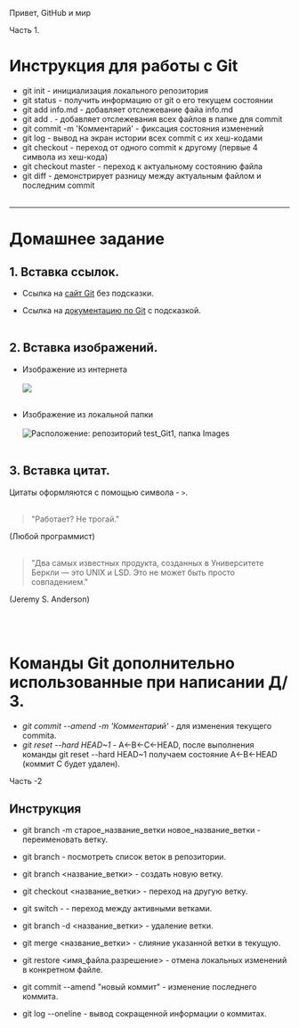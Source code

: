 Привет, GitHub и мир

Часть 1. 
# Инструкция для работы с Git

* git init - инициализация локального репозитория
* git status - получить информацию от git о его текущем состоянии
* git add info.md - добавляет отслежевание файа info.md
* git add . - добавляет отслежевания всех файлов в папке для commit
* git commit -m 'Комментарий' - фиксация состояния изменений
* git log - вывод на экран истории всех commit с их хеш-кодами
* git checkout - переход от одного commit  к другому (первые 4 символа из хеш-кода)
* git checkout master - переход к актуальному состоянию файла
* git diff - демонстрирует разницу между актуальным файлом и последним commit<br><br>
---
# Домашнее задание

## 1. Вставка ссылок.

- Ссылка на [сайт Git](https://git-scm.com/) без подсказки.

- Ссылка на [документацию по Git](https://git-scm.com/doc 'подробная информация по Git') с подсказкой.<br><br>

## 2. Вставка изображений.
- Изображение из интернета<br><br>
![](https://gbcdn.mrgcdn.ru/uploads//assets/new_home_page/programming-category-5e62724ef9ff928d441bb9b841dfbfec71f715a5a1fe91a57aaeb3f7ad942f93.jpg)<br><br>

- Изображение из локальной папки<br><br>
![](Images\Git.png 'Расположение: репозиторий test_Git1, папка Images')<br><br>

## 3. Вставка цитат.
Цитаты оформляются с помощью символа - `>`.<br><br>

> "Работает? Не трогай."
>
(Любой программист)<br><br>

> "Два самых известных продукта, созданных в Университете Беркли — это UNIX и LSD. Это не может быть просто совпадением."
>
(Jeremy S. Anderson)<br><br><br><br>

# Команды Git дополнительно использованные при написании Д/З.
- *git commit --amend -m 'Комментарий'* - для изменения текущего commita.
- *git reset --hard HEAD~1* - A←B←C←HEAD, после выполнения команды git reset --hard HEAD~1 получаем состояние A←B←HEAD (коммит C будет удален).

Часть -2

## Инструкция

+ git branch -m старое_название_ветки новое_название_ветки - переименовать ветку.

+ git branch - посмотреть список веток в репозитории.

+ git branch <название_ветки> - создать новую ветку.

+ git checkout <название_ветки> - переход на другую ветку.

+ git switch -  - переход между активными ветками.

+ git branch -d <название_ветки> - удаление ветки.

+ git merge <название_ветки> - слияние указанной ветки в текущую.

+ git restore <имя_файла.разрешение> - отмена локальных изменений в конкретном файле.

+ git commit --amend "новый коммит" - изменение последнего коммита.

+ git log --oneline - вывод сокращенной информации о коммитах.
